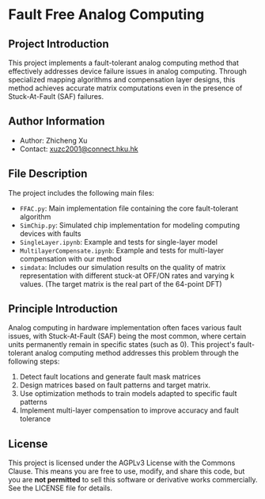 # Fault Free Analog Computing

## Project Introduction

This project implements a fault-tolerant analog computing method that effectively addresses device failure issues in analog computing. Through specialized mapping algorithms and compensation layer designs, this method achieves accurate matrix computations even in the presence of Stuck-At-Fault (SAF) failures.

## Author Information

- Author: Zhicheng Xu
- Contact: xuzc2001@connect.hku.hk

## File Description

The project includes the following main files:

- `FFAC.py`: Main implementation file containing the core fault-tolerant algorithm
- `SimChip.py`: Simulated chip implementation for modeling computing devices with faults
- `SingleLayer.ipynb`: Example and tests for single-layer model
- `MultilayerCompensate.ipynb`: Example and tests for multi-layer compensation with our method
- `simdata`: Includes our simulation results on the quality of matrix representation with different stuck-at OFF/ON rates and varying k values. (The target matrix is the real part of the 64-point DFT)

## Principle Introduction

Analog computing in hardware implementation often faces various fault issues, with Stuck-At-Fault (SAF) being the most common, where certain units permanently remain in specific states (such as 0). This project's fault-tolerant analog computing method addresses this problem through the following steps:

1. Detect fault locations and generate fault mask matrices
2. Design matrices based on fault patterns and target matrix.
3. Use optimization methods to train models adapted to specific fault patterns
4. Implement multi-layer compensation to improve accuracy and fault tolerance
## License

This project is licensed under the AGPLv3 License with the Commons Clause. This means you are free to use, modify, and share this code, but you are **not permitted** to sell this software or derivative works commercially. See the LICENSE file for details.
